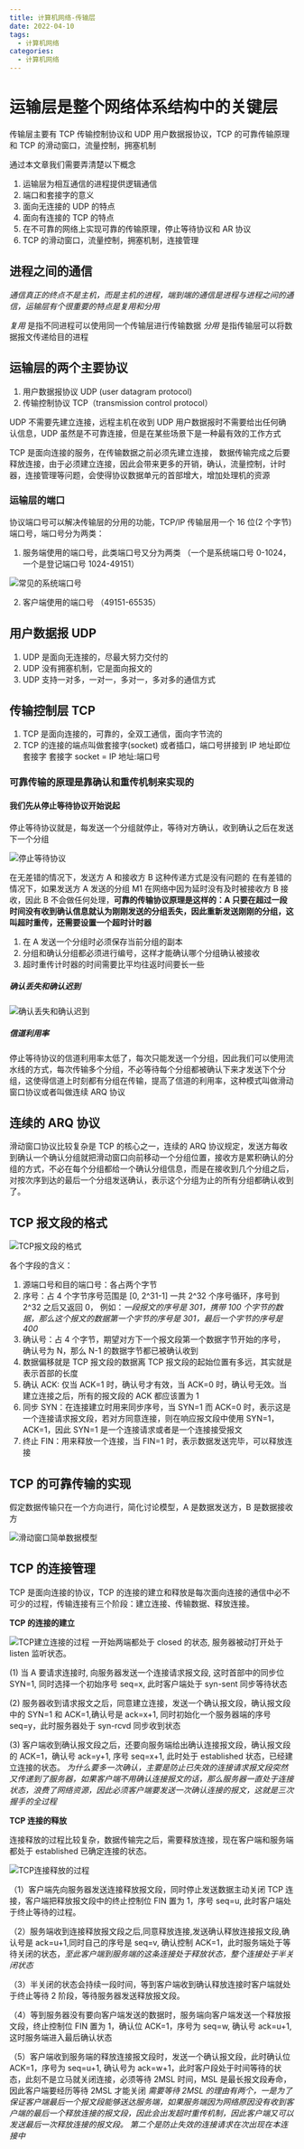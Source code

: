 ```yaml
---
title: 计算机网络-传输层
date: 2022-04-10
tags:
  - 计算机网络
categories:
  - 计算机网络
---
```


# 运输层是整个网络体系结构中的关键层

传输层主要有 TCP 传输控制协议和 UDP 用户数据报协议，TCP 的可靠传输原理和 TCP 的滑动窗口，流量控制，拥塞机制

通过本文章我们需要弄清楚以下概念

1. 运输层为相互通信的进程提供逻辑通信
2. 端口和套接字的意义
3. 面向无连接的 UDP 的特点
4. 面向有连接的 TCP 的特点
5. 在不可靠的网络上实现可靠的传输原理，停止等待协议和 AR 协议
6. TCP 的滑动窗口，流量控制，拥塞机制，连接管理

## 进程之间的通信

_通信真正的终点不是主机，而是主机的进程，端到端的通信是进程与进程之间的通信，运输层有个很重要的特点是复用和分用_

_复用_ 是指不同进程可以使用同一个传输层进行传输数据
_分用_ 是指传输层可以将数据报文传递给目的进程

## 运输层的两个主要协议

1. 用户数据报协议 UDP (user datagram protocol)
2. 传输控制协议 TCP（transmission control protocol）

UDP 不需要先建立连接，远程主机在收到 UDP 用户数据报时不需要给出任何确认信息，UDP 虽然是不可靠连接，但是在某些场景下是一种最有效的工作方式

TCP 是面向连接的服务，在传输数据之前必须先建立连接， 数据传输完成之后要释放连接，由于必须建立连接，因此会带来更多的开销，确认，流量控制，计时器，连接管理等问题，会使得协议数据单元的首部增大，增加处理机的资源

### 运输层的端口

协议端口号可以解决传输层的分用的功能，TCP/IP 传输层用一个 16 位(2 个字节)端口号，端口号分为两类：

1. 服务端使用的端口号，此类端口号又分为两类 （一个是系统端口号 0-1024，一个是登记端口号 1024-49151）

![常见的系统端口号](https://s1.ax1x.com/2022/04/15/L32aHs.png)

2. 客户端使用的端口号 （49151-65535）

## 用户数据报 UDP

1. UDP 是面向无连接的，尽最大努力交付的
2. UDP 没有拥塞机制，它是面向报文的
3. UDP 支持一对多，一对一，多对一，多对多的通信方式

## 传输控制层 TCP

1.  TCP 是面向连接的，可靠的，全双工通信，面向字节流的
2.  TCP 的连接的端点叫做套接字(socket) 或者插口，端口号拼接到 IP 地址即位套接字
    套接字 socket = IP 地址:端口号

### 可靠传输的原理是靠确认和重传机制来实现的

#### 我们先从停止等待协议开始说起

停止等待协议就是，每发送一个分组就停止，等待对方确认，收到确认之后在发送下一个分组

![停止等待协议](https://s1.ax1x.com/2022/04/15/L3b0UO.png)

在无差错的情况下，发送方 A 和接收方 B 这种传递方式是没有问题的
在有差错的情况下，如果发送方 A 发送的分组 M1 在网络中因为延时没有及时被接收方 B 接收，因此 B 不会做任何处理，**可靠的传输协议原理是这样的：A 只要在超过一段时间没有收到确认信息就认为刚刚发送的分组丢失，因此重新发送刚刚的分组，这叫超时重传，还需要设置一个超时计时器**

1. 在 A 发送一个分组时必须保存当前分组的副本
2. 分组和确认分组都必须进行编号，这样才能确认哪个分组确认被接收
3. 超时重传计时器的时间需要比平均往返时间要长一些

##### 确认丢失和确认迟到

![确认丢失和确认迟到](https://s1.ax1x.com/2022/04/15/L3XGo6.png)

##### 信道利用率

停止等待协议的信道利用率太低了，每次只能发送一个分组，因此我们可以使用流水线的方式，每次传输多个分组，不必等待每个分组都被确认下来才发送下个分组，这使得信道上时刻都有分组在传输，提高了信道的利用率，这种模式叫做滑动窗口协议或者叫做连续 ARQ 协议

## 连续的 ARQ 协议

滑动窗口协议比较复杂是 TCP 的核心之一，连续的 ARQ 协议规定，发送方每收到确认一个确认分组就把滑动窗口向前移动一个分组位置，接收方是累积确认的分组的方式，不必在每个分组都给一个确认分组信息，而是在接收到几个分组之后，对按次序到达的最后一个分组发送确认，表示这个分组为止的所有分组都确认收到了。

## TCP 报文段的格式

![TCP报文段的格式](https://s1.ax1x.com/2022/04/13/LKBdWq.png)

各个字段的含义：

1. 源端口号和目的端口号：各占两个字节
2. 序号：占 4 个字节序号范围是 [0, 2^31-1] 一共 2^32 个序号循环，序号到 2^32 之后又返回 0， 例如：_一段报文的序号是 301，携带 100 个字节的数据，那么这个报文的数据第一个字节的序号是 301，最后一个字节的序号是 400_
3. 确认号：占 4 个字节，期望对方下一个报文段第一个数据字节开始的序号， 确认号为 N，那么 N-1 的数据字节都已被确认收到
4. 数据偏移就是 TCP 报文段的数据离 TCP 报文段的起始位置有多远，其实就是表示首部的长度
5. 确认 ACK: 仅当 ACK=1 时，确认号才有效，当 ACK=0 时，确认号无效。当建立连接之后，所有的报文段的 ACK 都应该置为 1
6. 同步 SYN：在连接建立时用来同步序号，当 SYN=1 而 ACK=0 时，表示这是一个连接请求报文段，若对方同意连接，则在响应报文段中使用 SYN=1，ACK=1，因此 SYN=1 是一个连接请求或者是一个连接接受报文
7. 终止 FIN：用来释放一个连接，当 FIN=1 时，表示数据发送完毕，可以释放连接

## TCP 的可靠传输的实现

假定数据传输只在一个方向进行，简化讨论模型，A 是数据发送方，B 是数据接收方

![滑动窗口简单数据模型](https://s1.ax1x.com/2022/04/15/L8DmNT.png)

## TCP 的连接管理

TCP 是面向连接的协议，TCP 的连接的建立和释放是每次面向连接的通信中必不可少的过程，传输连接有三个阶段：建立连接、传输数据、释放连接。

**TCP 的连接的建立**

![TCP建立连接的过程](https://s1.ax1x.com/2022/04/15/L8gmU1.png)
一开始两端都处于 closed 的状态, 服务器被动打开处于 listen 监听状态。

(1) 当 A 要请求连接时, 向服务器发送一个连接请求报文段, 这时首部中的同步位 SYN=1, 同时选择一个初始序号 seq=x, 此时客户端处于 syn-sent 同步等待状态

(2) 服务器收到请求报文之后，同意建立连接，发送一个确认报文段，确认报文段中的 SYN=1 和 ACK=1,确认号是 ack=x+1, 同时初始化一个服务器端的序号 seq=y，此时服务器处于 syn-rcvd 同步收到状态

(3) 客户端收到确认报文段之后，还要向服务端给出确认连接报文段，确认报文段的 ACK=1，确认号 ack=y+1, 序号 seq=x+1, 此时处于 established 状态，已经建立连接的状态。
_为什么要多一次确认，主要是防止已失效的连接请求报文段突然又传递到了服务器，如果客户端不用确认连接报文的话，那么服务器一直处于连接状态，浪费了网络资源，因此必须客户端要发送一次确认连接的报文，这就是三次握手的全过程_

**TCP 连接的释放**

连接释放的过程比较复杂，数据传输完之后，需要释放连接，现在客户端和服务端都处于 established 已确定连接的状态。

![TCP连接释放的过程](https://s1.ax1x.com/2022/04/15/L8T1YQ.png)

（1）客户端先向服务器发送连接释放报文段，同时停止发送数据主动关闭 TCP 连接，客户端把释放报文段中的终止控制位 FIN 置为 1，序号 seq=u, 此时客户端处于终止等待的过程。

（2）服务端收到连接释放报文段之后,同意释放连接,发送确认释放连接报文段,确认号是 ack=u+1,同时自己的序号是 seq=v, 确认控制 ACK=1，此时服务端处于等待关闭的状态，_至此客户端到服务端的这条连接处于释放状态，整个连接处于半关闭状态_

（3）半关闭的状态会持续一段时间，等到客户端收到确认释放连接时客户端就处于终止等待 2 阶段，等待服务器发送释放报文段。

（4）等到服务器没有要向客户端发送的数据时，服务端向客户端发送一个释放报文段，终止控制位 FIN 置为 1，确认位 ACK=1，序号为 seq=w, 确认号 ack=u+1,这时服务端进入最后确认状态

（5）客户端收到服务端的释放连接报文段时，发送一个确认报文段，此时确认位 ACK=1，序号为 seq=u+1, 确认号为 ack=w+1，此时客户段处于时间等待的状态，此刻不是立马就关闭连接，必须等待 2MSL 时间，MSL 是最长报文段寿命，因此客户端要经历等待 2MSL 才能关闭 _需要等待 2MSL 的理由有两个，一是为了保证客户端最后一个报文段能够送达服务端，如果服务端因为网络原因没有收到客户端的最后一个释放连接的报文段，因此会出发超时重传机制，因此客户端又可以发送最后一次释放连接的报文段。 第二个是防止失效的连接请求在次出现在本连接中_
